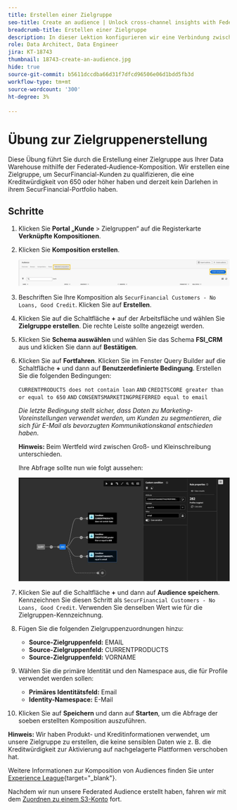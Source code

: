 ```yaml
---
title: Erstellen einer Zielgruppe
seo-title: Create an audience | Unlock cross-channel insights with Federated Audience Composition
breadcrumb-title: Erstellen einer Zielgruppe
description: In dieser Lektion konfigurieren wir eine Verbindung zwischen Adobe Experience Platform und Ihrer Unternehmens-Data Warehouse, um die Federated Audience Composition zu aktivieren.
role: Data Architect, Data Engineer
jira: KT-18743
thumbnail: 18743-create-an-audience.jpg
hide: true
source-git-commit: b5611dccdba66d31f7dfcd96506e06d1bdd5fb3d
workflow-type: tm+mt
source-wordcount: '300'
ht-degree: 3%

---
```



# Übung zur Zielgruppenerstellung

Diese Übung führt Sie durch die Erstellung einer Zielgruppe aus Ihrer Data Warehouse mithilfe der Federated-Audience-Komposition. Wir erstellen eine Zielgruppe, um SecurFinancial-Kunden zu qualifizieren, die eine Kreditwürdigkeit von 650 oder höher haben und derzeit kein Darlehen in ihrem SecurFinancial-Portfolio haben.

## Schritte

1. Klicken Sie **Portal „Kunde** > Zielgruppen“ auf die Registerkarte **Verknüpfte Kompositionen**.
2. Klicken Sie **Komposition erstellen**.

   ![create-zusammensetzung](assets/create-composition.png)

3. Beschriften Sie Ihre Komposition als `SecurFinancial Customers - No Loans, Good Credit`. Klicken Sie auf **Erstellen**.

4. Klicken Sie auf die Schaltfläche **+** auf der Arbeitsfläche und wählen Sie **Zielgruppe erstellen**. Die rechte Leiste sollte angezeigt werden.

5. Klicken Sie **Schema auswählen** und wählen Sie das Schema **FSI_CRM** aus und klicken Sie dann auf **Bestätigen**.

6. Klicken Sie auf **Fortfahren**. Klicken Sie im Fenster Query Builder auf die Schaltfläche **+** und dann auf **Benutzerdefinierte Bedingung**. Erstellen Sie die folgenden Bedingungen:

   `CURRENTPRODUCTS does not contain loan`
   `AND`
   `CREDITSCORE greater than or equal to 650`
   `AND`
   `CONSENTSMARKETINGPREFERRED equal to email`

   *Die letzte Bedingung stellt sicher, dass Daten zu Marketing-Voreinstellungen verwendet werden, um Kunden zu segmentieren, die sich für E-Mail als bevorzugten Kommunikationskanal entschieden haben*.

   **Hinweis:** Beim Wertfeld wird zwischen Groß- und Kleinschreibung unterschieden.

   Ihre Abfrage sollte nun wie folgt aussehen:

   ![Query-Builder](assets/query-builder.png)

7. Klicken Sie auf die Schaltfläche **+** und dann auf **Audience speichern**. Kennzeichnen Sie diesen Schritt als `SecurFinancial Customers - No Loans, Good Credit`. Verwenden Sie denselben Wert wie für die Zielgruppen-Kennzeichnung.

8. Fügen Sie die folgenden Zielgruppenzuordnungen hinzu:

   - **Source-Zielgruppenfeld:** EMAIL
   - **Source-Zielgruppenfeld:** CURRENTPRODUCTS
   - **Source-Zielgruppenfeld:** VORNAME

9. Wählen Sie die primäre Identität und den Namespace aus, die für Profile verwendet werden sollen:

   - **Primäres Identitätsfeld:** Email
   - **Identity-Namespace:** E-Mail

10. Klicken Sie auf **Speichern** und dann auf **Starten**, um die Abfrage der soeben erstellten Komposition auszuführen.

**Hinweis:** Wir haben Produkt- und Kreditinformationen verwendet, um unsere Zielgruppe zu erstellen, die keine sensiblen Daten wie z. B. die Kreditwürdigkeit zur Aktivierung auf nachgelagerte Plattformen verschoben hat.

Weitere Informationen zur Komposition von Audiences finden Sie unter [Experience League](https://experienceleague.adobe.com/en/docs/federated-audience-composition/using/compositions/create-composition/create-composition){target="_blank"}.

Nachdem wir nun unsere Federated Audience erstellt haben, fahren wir mit dem [Zuordnen zu einem S3-Konto](map-federated-audience-to-s3.md) fort.
